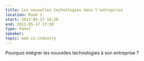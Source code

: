 ```yaml
---
title: Les nouvelles technologies dans l'entreprise
location: Room 1
start: 2013-05-17 16:20
end: 2013-05-17 17:30
type: Panel
speaker: 
topic: web-is-industry
---
```


Pourquoi intégrer les nouvelles technologies à son entreprise ?